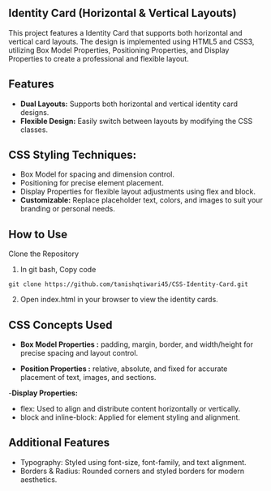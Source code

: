 ## Identity Card (Horizontal & Vertical Layouts)
This project features a Identity Card  that supports both horizontal and vertical card layouts. The design is implemented using HTML5 and CSS3, utilizing Box Model Properties, Positioning Properties, and Display Properties to create a professional and flexible layout.

## Features
- **Dual Layouts:**
Supports both horizontal and vertical identity card designs.
- **Flexible Design:**
Easily switch between layouts by modifying the CSS classes.

## CSS Styling Techniques:

- Box Model for spacing and dimension control.
- Positioning for precise element placement.
- Display Properties for flexible layout adjustments using flex and block.
- **Customizable:** Replace placeholder text, colors, and images to suit your branding or personal needs.

 ## How to Use
Clone the Repository
1. In git bash, Copy code

```
git clone https://github.com/tanishqtiwari45/CSS-Identity-Card.git

```

2. Open index.html in your browser to view the identity cards.

## CSS Concepts Used
- **Box Model Properties :** padding, margin, border, and width/height for precise spacing and layout control.

- **Position Properties :** relative, absolute, and fixed for accurate placement of text, images, and sections.

-**Display Properties:** 

- flex: Used to align and distribute content horizontally or vertically.
- block and inline-block: Applied for element styling and alignment.

## Additional Features

  - Typography: Styled using font-size, font-family, and text alignment.
- Borders & Radius: Rounded corners and styled borders for modern aesthetics.
